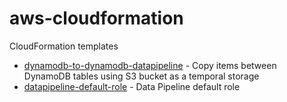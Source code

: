 # aws-cloudformation

CloudFormation templates

* [dynamodb-to-dynamodb-datapipeline](./dynamodb-to-dynamodb-datapipeline) - Copy items between DynamoDB tables using S3 
bucket as a temporal storage
* [datapipeline-default-role](./datapipeline-default-role) - Data Pipeline default role
